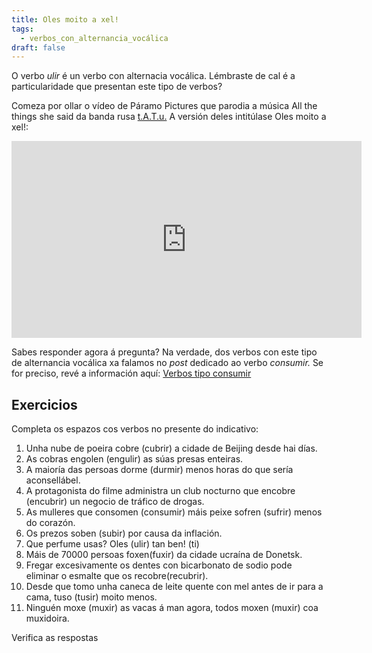```yaml
---
title: Oles moito a xel!
tags:
  - verbos_con_alternancia_vocálica
draft: false
---
```

O verbo *ulir* é un verbo con alternacia vocálica. Lémbraste de cal é a particularidade que presentan este tipo de verbos? 

Comeza por ollar o vídeo de Páramo Pictures que parodia a música All the things she said da banda rusa [t.A.T.u.](https://gl.wikipedia.org/wiki/T.A.T.u.) A versión deles intitúlase Oles moito a xel!:

<iframe width="560" height="315" src="https://www.youtube.com/embed/J9W1bEYpSV0" title="YouTube video player" frameborder="0" allow="accelerometer; autoplay; clipboard-write; encrypted-media; gyroscope; picture-in-picture; web-share" allowfullscreen></iframe>

Sabes responder agora á pregunta? Na verdade, dos verbos con este tipo de alternancia vocálica xa falamos no *post* dedicado ao verbo *consumir.* Se for preciso, revé a información aquí:  [Verbos tipo consumir](https://laurarubio.net/posts/verbos-tipo-consumir/)

## Exercicios

Completa os espazos cos verbos no presente do indicativo:

1. Unha nube de poeira <e-answer>cobre</e-answer> (cubrir) a cidade de Beijing desde hai días.
2. As cobras <e-answer>engolen</e-answer> (engulir) as súas presas enteiras.
3. A maioría das persoas <e-answer>dorme</e-answer> (durmir) menos horas do que sería aconsellábel.
4. A protagonista do filme administra un club nocturno que <e-answer>encobre</e-answer> (encubrir) un negocio de tráfico de drogas.
5. As mulleres que <e-answer>consomen</e-answer> (consumir) máis peixe <e-answer>sofren</e-answer> (sufrir) menos do corazón.
6. Os prezos <e-answer>soben</e-answer> (subir) por causa da inflación.
7. Que perfume usas? <e-answer>Oles</e-answer> (ulir) tan ben! (ti)
8. Máis de 70000 persoas <e-answer>foxen</e-answer>(fuxir) da cidade ucraína de Donetsk.
9. Fregar excesivamente os dentes con bicarbonato de sodio pode eliminar o esmalte que os <e-answer>recobre</e-answer>(recubrir).
10. Desde que tomo unha caneca de leite quente con mel antes de ir para a cama, <e-answer>tuso</e-answer> (tusir) moito menos.
11. Ninguén <e-answer>moxe</e-answer> (muxir) as vacas á man agora, todos <e-answer>moxen</e-answer> (muxir) coa muxidoira. 

<e-validate>Verifica as respostas</e-validate>